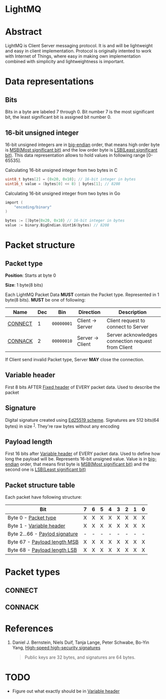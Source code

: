 # LightMQ

# Abstract
LightMQ is Client Server messaging protocol. It is and will be lightweight and easy in client implementation. Protocol is originally intented to work with Internet of Things, where easy in making own implementation combined with simplicity and lightweightness is important.


# Data representations
## Bits
Bits in a byte are labeled 7 through 0. Bit number 7 is the most significant bit, the least significant bit is assigned bit number 0.

## 16-bit unsigned integer
16-bit unsigned integers are in [big-endian](https://en.wikipedia.org/wiki/Endiannes) order, that means high order byte is [MSB(Most significant bit)](https://en.wikipedia.org/wiki/Bit_numbering#Most_significant_bit) and the low order byte is [LSB(Least significant bit)](https://en.wikipedia.org/wiki/Bit_numbering#Least_significant_bit). This data representation allows to hold values in following range [0-65535].

Calculating 16-bit unsigned integer from two bytes in C
```c
uint8_t bytes[2] = {0x20, 0x10}; // 16-bit integer in bytes
uint16_t value = (bytes[0] << 8) | bytes[1]; // 8208
```

Calculating 16-bit unsigned integer from two bytes in Go
```c
import (
    "encoding/binary"
)

bytes := []byte{0x20, 0x10} // 16-bit integer in bytes
value := binary.BigEndian.Uint16(bytes) // 8208
```

# Packet structure
## Packet type

**Position**: Starts at byte 0

**Size**: 1 byte(8 bits)

Each LightMQ Packet Data **MUST** contain the Packet type. Represented in 1 byte(8 bits). **MUST** be one of following:

| Name                | Dec | Bin        | Direction        | Description                                        |
| ------------------- | --- | ---------- | ---------------- | -------------------------------------------------- |
| [CONNECT](#connect) | 1   | `00000001` | Client -> Server | Client request to connect to Server                |
| [CONNACK](#connack) | 2   | `00000010` | Server -> Client | Server acknowledges connection request from Client |

If Client send invalid Packet type, Server **MAY** close the connection.

## Variable header

First 8 bits AFTER [Fixed header](#fixed-header) of EVERY packet data. Used to describe the packet

## Signature
Digital signature created using [Ed25519 scheme](https://en.wikipedia.org/wiki/EdDSA). Signatures are 512 bits(64 bytes) in size <sup>[1](#references)</sup>. They're raw bytes without any encoding


## Payload length

First 16 bits after [Variable header](#variable-header) of EVERY packet data. Used to define how long the payload will be. Represents 16-bit unsigned value. Value is in [big-endian](https://en.wikipedia.org/wiki/Endianness) order, that means first byte is [MSB(Most significant bit)](https://en.wikipedia.org/wiki/Bit_numbering#Most_significant_bit) and the second one is [LSB(Least significant bit)](https://en.wikipedia.org/wiki/Bit_numbering#Least_significant_bit)

## Packet structure table

Each packet have following structure:

| Bit                                                |   7   |   6   |   5   |   4   |   3   |   2   |   1   |   0   |
| -------------------------------------------------- | :---: | :---: | :---: | :---: | :---: | :---: | :---: | :---: |
| Byte 0 - [Packet type](#packet-type)               |   X   |   X   |   X   |   X   |   X   |   X   |   X   |   X   |
| Byte 1 - [Variable header](#variable-header)       |   X   |   X   |   X   |   X   |   X   |   X   |   X   |   X   |
| Byte 2...66 - [Paylod signature](#variable-header) |   -   |   -   |   -   |   -   |   -   |   -   |   -   |   -   |
| Byte 67 - [Payload length MSB](#variable-header)   |   X   |   X   |   X   |   X   |   X   |   X   |   X   |   X   |
| Byte 68 - [Payload length LSB](#variable-header)   |   X   |   X   |   X   |   X   |   X   |   X   |   X   |   X   |



# Packet types

## CONNECT



## CONNACK


# References

1. Daniel J. Bernstein, Niels Duif, Tanja Lange, Peter Schwabe, Bo-Yin Yang, [High-speed high-security signatures](https://ed25519.cr.yp.to/ed25519-20110926.pdf) 
    > Public keys are 32 bytes, and signatures are 64 bytes.

# TODO
- Figure out what exactly should be in [Variable header](#variable-header)